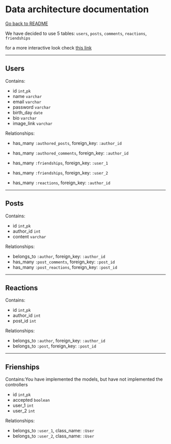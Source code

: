 # Data architecture documentation

[Go back to README](../README.md)

We have decided to use 5 tables: `users`, `posts`, `comments`, `reactions`, `friendships`

for a more interactive look check [this link](https://dbdiagram.io/d/5d4c841aced98361d6dd7015)

***
## Users

Contains:
- id  `int`,`pk`
- name `varchar`
- email `varchar`
- password `varchar`
- birth_day `date`
- bio `varchar`
- image_link `varchar`

Relationships:
- has_many `:authored_posts`, foreign_key: `:author_id`

- has_many `:authored_comments`, foreign_key: `:author_id`
- has_many `:friendships`, foreign_key: `:user_1`
- has_many `:friendships`, foreign_key: `:user_2`
- has_many `:reactions`, foreign_key: `:author_id`

***

## Posts

Contains:
- id  `int`,`pk`
- author_id `int`
- content `varchar`

Relationships:
- belongs_to `:author`, foreign_key: `:author_id`
- has_many `:post_comments`, foreign_key: `:post_id`
- has_many `:post_reactions`, foreign_key: `:post_id`

***

## Reactions

Contains:
- id  `int`,`pk`
- author_id `int`
- post_id `int`

Relationships:

- belongs_to `:author`, foreign_key: `:author_id`
- belongs_to `:post`, foreign_key: `:post_id`

***

## Frienships

Contains:You have implemented the models, but have not implemented the controllers
- id  `int`,`pk`
- accepted `boolean`
- user_1 `int`
- user_2 `int`

Relationships:

- belongs_to `:user_1`, class_name: `:User`
- belongs_to `:user_2`, class_name: `:User`

